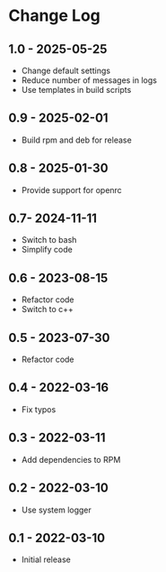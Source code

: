 # Change Log

## 1.0 - 2025-05-25
- Change default settings
- Reduce number of messages in logs
- Use templates in build scripts

## 0.9 - 2025-02-01
- Build rpm and deb for release

## 0.8 - 2025-01-30
- Provide support for openrc

## 0.7- 2024-11-11
- Switch to bash
- Simplify code

## 0.6 - 2023-08-15
- Refactor code
- Switch to c++

## 0.5 - 2023-07-30
- Refactor code

## 0.4 - 2022-03-16
- Fix typos

## 0.3 - 2022-03-11
- Add dependencies to RPM

## 0.2 - 2022-03-10
- Use system logger

## 0.1 - 2022-03-10
- Initial release
